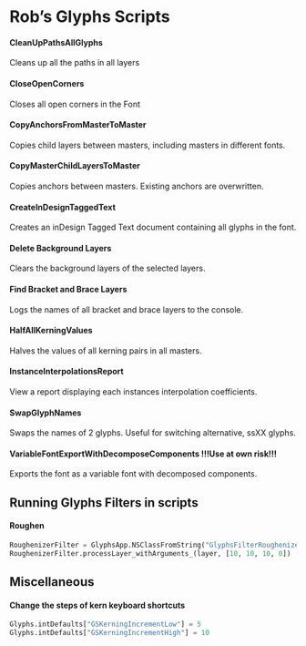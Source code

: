 # Rob’s Glyphs Scripts

#### CleanUpPathsAllGlyphs
Cleans up all the paths in all layers

#### CloseOpenCorners
Closes all open corners in the Font

#### CopyAnchorsFromMasterToMaster
Copies child layers between masters, including masters in different fonts.

#### CopyMasterChildLayersToMaster
Copies anchors between masters. Existing anchors are overwritten.

#### CreateInDesignTaggedText
Creates an inDesign Tagged Text document containing all glyphs in the font.

#### Delete Background Layers
Clears the background layers of the selected layers.

#### Find Bracket and Brace Layers
Logs the names of all bracket and brace layers to the console.

#### HalfAllKerningValues
Halves the values of all kerning pairs in all masters.

#### InstanceInterpolationsReport
View a report displaying each instances interpolation coefficients.

#### SwapGlyphNames
Swaps the names of 2 glyphs. Useful for switching alternative, ssXX glyphs.

#### VariableFontExportWithDecomposeComponents !!!Use at own risk!!!
Exports the font as a variable font with decomposed components.

## Running Glyphs Filters in scripts

#### Roughen

```py
RoughenizerFilter = GlyphsApp.NSClassFromString("GlyphsFilterRoughenizer").alloc().init()
RoughenizerFilter.processLayer_withArguments_(layer, [10, 10, 10, 0])
```

## Miscellaneous

#### Change the steps of kern keyboard shortcuts
```py
Glyphs.intDefaults["GSKerningIncrementLow"] = 5
Glyphs.intDefaults["GSKerningIncrementHigh"] = 10
```
